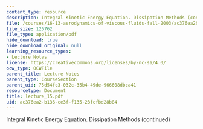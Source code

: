 ```yaml
---
content_type: resource
description: Integral Kinetic Energy Equation. Dissipation Methods (continued)
file: /courses/16-13-aerodynamics-of-viscous-fluids-fall-2003/ac376ea2b136ce3ff13523fcfbd28b84_lecture_15.pdf
file_size: 126762
file_type: application/pdf
hide_download: true
hide_download_original: null
learning_resource_types:
- Lecture Notes
license: https://creativecommons.org/licenses/by-nc-sa/4.0/
ocw_type: OCWFile
parent_title: Lecture Notes
parent_type: CourseSection
parent_uid: 75d54fc3-032c-35b4-49de-966608dbca41
resourcetype: Document
title: lecture_15.pdf
uid: ac376ea2-b136-ce3f-f135-23fcfbd28b84
---
```

Integral Kinetic Energy Equation. Dissipation Methods (continued)